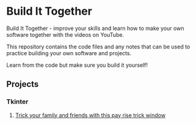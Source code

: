 # Build It Together
Build It Together - improve your skills and learn how to make your own software together with the videos on YouTube.

This repository contains the code files and any notes that can be used to practice building your own software and projects.

Learn from the code but make sure you build it yourself!

## Projects

### Tkinter
1. [Trick your family and friends with this pay rise trick window](tkinter/PayRise/README.md)
